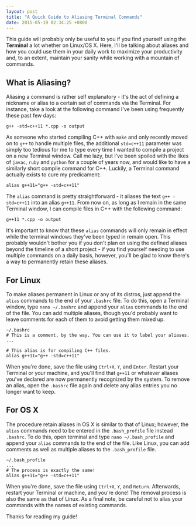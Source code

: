 ```yaml
---
layout: post
title: "A Quick Guide to Aliasing Terminal Commands"
date: 2015-05-19 02:34:25 +0800
---
```

This guide will probably only be useful to you if you find yourself using the **Terminal** a lot whether on Linux/OS X. Here, I'll be talking about aliases and how you could use them in your daily work to maximize your productivity and, to an extent, maintain your sanity while working with a mountain of commands.

## What is Aliasing?
Aliasing a command is rather self explanatory - it's the act of defining a nickname or alias to a certain set of commands via the Terminal. For instance, take a look at the following command I've been using frequently these past few days:

```
g++ -std=c++11 *.cpp -o output
```

As someone who started compiling C++ with `make` and only recently moved on to `g++` to handle multiple files, the additional `std=c++11` parameter was simply too tedious for me to type every time I wanted to compile a project on a new Terminal window. Call me lazy, but I've been spoiled with the likes of `javac`, `ruby` and `python` for a couple of years now, and would like to have a similarly short compile command for C++. Luckily, a Terminal command actually exists to cure my predicament:

```
alias g++11="g++ -std=c++11"
```

The `alias` command is pretty straightforward - it aliases the text `g++ -std=c++11` into an alias `g++11`. From now on, as long as I remain in the same Terminal window, I can compile files in C++ with the following command:

```
g++11 *.cpp -o output
```

It's important to know that these `alias` commands will only remain in effect while the terminal windows they've been typed in remain open. This probably wouldn't bother you if you don't plan on using the defined aliases beyond the timeline of a short project - if you find yourself needing to use multiple commands on a daily basis, however, you'll be glad to know there's a way to permanently retain these aliases.

## For Linux
To make aliases permanent in Linux or any of its distros, just append the `alias` commands to the end of your `.bashrc` file. To do this, open a Terminal window, type `nano ~/.bashrc` and append your `alias` commands to the end of the file. You can add multiple aliases, though you'd probably want to leave comments for each of them to avoid getting them mixed up.

```
~/.bashrc
# This is a comment, by the way. You can use it to label your aliases.
...

# This alias is for compiling C++ files.
alias g++11="g++ -std=c++11"
```

When you're done, save the file using `Ctrl+X`, `Y`, and `Enter`. Restart your Terminal or your machine, and you'll find that `g++11` or whatever aliases you've declared are now permanently recognized by the system. To remove an alias, open the `.bashrc` file again and delete any alias entries you no longer want to keep.

## For OS X
The procedure retain aliases in OS X is similar to that of Linux; however, the `alias` commands need to be entered in the `.bash_profile` file instead ` .bashrc`. To do this, open terminal and type `nano ~/.bash_profile` and append your `alias` commands to the end of the file. Like Linux, you can add comments as well as multiple aliases to the `.bash_profile` file.

```
~/.bash_profile
...
# The process is exactly the same!
alias g++11="g++ -std=c++11"
```

When you're done, save the file using `Ctrl+X`, `Y`, and `Return`. Afterwards, restart your Terminal or machine, and you're done! The removal process is also the same as that of Linux. As a final note, be careful not to alias your commands with the names of existing commands.

Thanks for reading my guide!